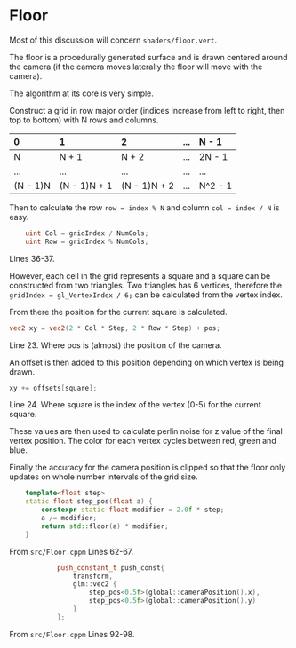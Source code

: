 # Floor

Most of this discussion will concern `shaders/floor.vert`.

The floor is a procedurally generated surface and is drawn centered around the camera 
(if the camera moves laterally the floor will move with the camera).

The algorithm at its core is very simple.

Construct a grid in row major order (indices increase from left to right, then top to bottom) with N rows and columns.

| 0        | 1            | 2            | ... | N - 1   |
|:---------|:-------------|:-------------|:----|:--------|
| N        | N + 1        | N + 2        | ... | 2N - 1  |
| ...      | ...          | ...          | ... | ...     |
| (N - 1)N | (N - 1)N + 1 | (N - 1)N + 2 | ... | N^2 - 1 |

Then to calculate the row `row = index % N` and column `col = index / N` is easy.

```glsl
    uint Col = gridIndex / NumCols;
    uint Row = gridIndex % NumCols;
```
Lines 36-37.

However, each cell in the grid represents a square and a square can be constructed from two triangles.
Two triangles has 6 vertices, therefore the `gridIndex = gl_VertexIndex / 6;` can be calculated from the vertex index.

From there the position for the current square is calculated.
```glsl
vec2 xy = vec2(2 * Col * Step, 2 * Row * Step) + pos;
```
Line 23.
Where pos is (almost) the position of the camera.


An offset is then added to this position depending on which vertex is being drawn.
```glsl
xy += offsets[square];
```
Line 24.
Where square is the index of the vertex (0-5) for the current square.

These values are then used to calculate perlin noise for z value of the final vertex position.
The color for each vertex cycles between red, green and blue.

Finally the accuracy for the camera position is clipped so that the floor only updates on whole number intervals of the grid size.

```C++
    template<float step>
    static float step_pos(float a) {
        constexpr static float modifier = 2.0f * step;
        a /= modifier;
        return std::floor(a) * modifier;
    }
```
From `src/Floor.cppm` Lines 62-67.
```C++
            push_constant_t push_const{
                transform,
                glm::vec2 {
                    step_pos<0.5f>(global::cameraPosition().x),
                    step_pos<0.5f>(global::cameraPosition().y)
                }
            };
```
From `src/Floor.cppm` Lines 92-98.